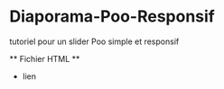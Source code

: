 # Diaporama-Poo-Responsif
tutoriel pour un slider Poo simple et responsif

** Fichier HTML **
- lien <script> pour Jquery
- lien <link> FontAwesome => https://fontawesome.com/
- Créer une section à l'emplacement où vous souhaitez créer votre slider (ici #slide)
- Créer l'id correspondant à votre slider (id="diap1") dans la balise de votre choix (ici <img>)
- Ecrivez vos flèches d'action dans une div (en identifiant chacune d'entre elle par un id)

** Fichier CSS **
- Supprimer les margin et padding éventuel sur votre emplacement de slider (ici #slide)
- Déterminer la taille de votre slider ( width 100% + height 100vh on fullwidth responsive)
- Positionner vos flèches d'action ( position: absolute + float: left/right + top: 50%...)

** Fichier JS **
- Créer un objet et déterminer ses caractéristiques avec le constructor (ici class slider )
- Créer la fonction d'animation (ici launchSlider() )
- Détailler les fonctions Next() et Prev()
- Initialiser le tableau comprenant vos images ( let slideImages_1 = ['slider1', 'slider2'...] )
- Initialiser votre nouvel objet et ses caractériqtiques propres (id cible, tableau d'images, répertoire, durée)
- Activer les fonctions Prev() et Next() au clic ou flèche du clavier

** Voilà, vous avez créer un slider Javascript orienté object, simple, réutilisable et totalement responsif**
---------------------------------------------------------------------------------------------------------------------

//English version//

#Responsive Slideshow POO
tutorial for a simple and responsive POO Slideshow

** HTML File **
- Link <script> for Jquery
- Link <link> FontAwesome => https://fontawesome.com/
- Create section where you want create your slider (here #slide)
- Create the id corresponding to your slider (id="diap1") in the tag of your choice (here <img>)
- Write your action arrows in a div (identifying each onewith an id)

** CSS File **
- Remove any margin and padding on your slider location (here #slide)
- Determine the size of your slider (width 100% and height 100vh for fullwidth and responsive)
- Position your action arrows (position: absolute + float: left/right + top: 50%...)

** JS File **
- Create an object and determine its characteristics with constructor (here class slider)
- Create animation function (here launchSlider() )
- Detail the Next() and Prev() functions
- Initialize the array including your pictures ( let slideImages_1 = ['slider1', 'slider2'...] )
- Initialize your new object and its own characteristics ( target id, pictures array, directory, duration)
- Activate Prev() and Next() function at click or press keyboard

** That's it, you've created and object-oriented, simple, reusable and fully responsive Javascript slideshow **

